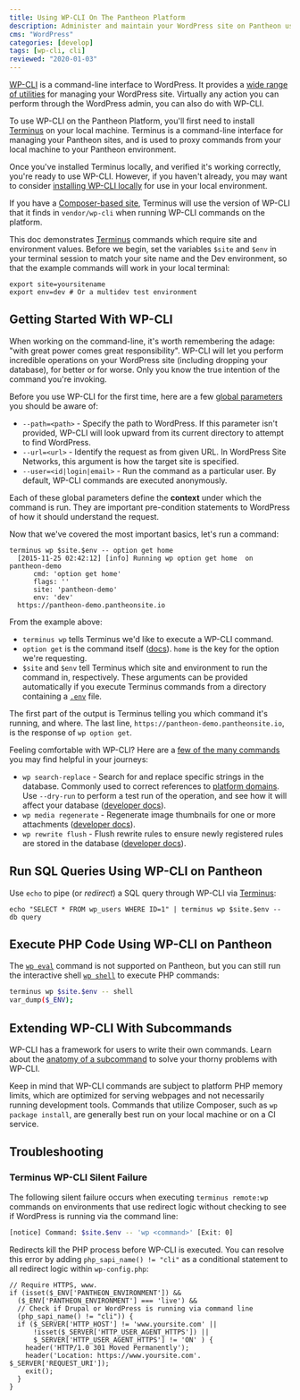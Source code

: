 ```yaml
---
title: Using WP-CLI On The Pantheon Platform
description: Administer and maintain your WordPress site on Pantheon using the command-line.
cms: "WordPress"
categories: [develop]
tags: [wp-cli, cli]
reviewed: "2020-01-03"
---
```


[WP-CLI](https://make.wordpress.org/cli/handbook/) is a command-line interface to WordPress. It provides a [wide range of utilities](https://developer.wordpress.org/cli/commands/) for managing your WordPress site. Virtually any action you can perform through the WordPress admin, you can also do with WP-CLI.

To use WP-CLI on the Pantheon Platform, you'll first need to install [Terminus](/terminus) on your local machine. Terminus is a command-line interface for managing your Pantheon sites, and is used to proxy commands from your local machine to your Pantheon environment.

Once you've installed Terminus locally, and verified it's working correctly, you're ready to use WP-CLI. However, if you haven't already, you may want to consider [installing WP-CLI locally](https://make.wordpress.org/cli/handbook/installing/) for use in your local environment.

If you have a [Composer-based site](/composer), Terminus will use the version of WP-CLI that it finds in `vendor/wp-cli` when running WP-CLI commands on the platform.

<Alert title="Exports" type="export">

This doc demonstrates [Terminus](/terminus) commands which require site and environment values. Before we begin, set the variables `$site` and `$env` in your terminal session to match your site name and the Dev environment, so that the example commands will work in your local terminal:

```bash{promptUser: user}
export site=yoursitename
export env=dev # Or a multidev test environment
```

</Alert>

## Getting Started With WP-CLI

When working on the command-line, it's worth remembering the adage: "with great power comes great responsibility". WP-CLI will let you perform incredible operations on your WordPress site (including dropping your database), for better or for worse. Only you know the true intention of the command you're invoking.

Before you use WP-CLI for the first time, here are a few [global parameters](https://make.wordpress.org/cli/handbook/config/) you should be aware of:

* `--path=<path>` - Specify the path to WordPress. If this parameter isn't provided, WP-CLI will look upward from its current directory to attempt to find WordPress.
* `--url=<url>` - Identify the request as from given URL. In WordPress Site Networks, this argument is how the target site is specified.
* `--user=<id|login|email>` - Run the command as a particular user. By default, WP-CLI commands are executed anonymously.

Each of these global parameters define the **context** under which the command is run. They are important pre-condition statements to WordPress of how it should understand the request.

Now that we've covered the most important basics, let's run a command:

```bash{outputLines:2-7}
terminus wp $site.$env -- option get home
  [2015-11-25 02:42:12] [info] Running wp option get home  on pantheon-demo
      cmd: 'option get home'
      flags: ''
      site: 'pantheon-demo'
      env: 'dev'
  https://pantheon-demo.pantheonsite.io
```

From the example above:

* `terminus wp` tells Terminus we'd like to execute a WP-CLI command.
* `option get` is the command itself ([docs](https://developer.wordpress.org/cli/commands/option/get/)). `home` is the key for the option we're requesting.
* `$site` and `$env` tell Terminus which site and environment to run the command in, respectively. These arguments can be provided automatically if you execute Terminus commands from a directory containing a [`.env`](https://github.com/pantheon-systems/cli/blob/master/.env.example) file.

The first part of the output is Terminus telling you which command it's running, and where. The last line, `https://pantheon-demo.pantheonsite.io`, is the response of `wp option get`.

Feeling comfortable with WP-CLI? Here are a [few of the many commands](https://developer.wordpress.org/cli/commands/) you may find helpful in your journeys:

* `wp search-replace` - Search for and replace specific strings in the database. Commonly used to correct references to [platform domains](/database-workflow/#troubleshooting). Use `--dry-run` to perform a test run of the operation, and see how it will affect your database ([developer docs](https://developer.wordpress.org/cli/commands/search-replace)).
* `wp media regenerate` - Regenerate image thumbnails for one or more attachments ([developer docs](https://developer.wordpress.org/cli/commands/media/regenerate/)).
* `wp rewrite flush` - Flush rewrite rules to ensure newly registered rules are stored in the database ([developer docs](https://developer.wordpress.org/cli/commands/rewrite/flush/)).

## Run SQL Queries Using WP-CLI on Pantheon

Use `echo` to pipe (or _redirect_) a SQL query through WP-CLI via [Terminus](/terminus):

```bash{promptUser: user}
echo "SELECT * FROM wp_users WHERE ID=1" | terminus wp $site.$env -- db query
```

## Execute PHP Code Using WP-CLI on Pantheon

The [`wp eval`](https://developer.wordpress.org/cli/commands/eval/) command is not supported on Pantheon, but you can still run the interactive shell [`wp shell`](https://developer.wordpress.org/cli/commands/eval/) to execute PHP commands:

```bash
terminus wp $site.$env -- shell
var_dump($_ENV);
```

## Extending WP-CLI With Subcommands

WP-CLI has a framework for users to write their own commands. Learn about the [anatomy of a subcommand](https://make.wordpress.org/cli/handbook/commands-cookbook/#anatomy-of-a-command) to solve your thorny problems with WP-CLI.

Keep in mind that WP-CLI commands are subject to platform PHP memory limits, which are optimized for serving webpages and not necessarily running development tools. Commands that utilize Composer, such as `wp package install`, are generally best run on your local machine or on a CI service.

## Troubleshooting

### Terminus WP-CLI Silent Failure

The following silent failure occurs when executing `terminus remote:wp` commands on environments that use redirect logic without checking to see if WordPress is running via the command line:

```bash
[notice] Command: $site.$env -- 'wp <command>' [Exit: 0]
```

Redirects kill the PHP process before WP-CLI is executed. You can resolve this error by adding `php_sapi_name() != "cli"` as a conditional statement to all redirect logic within `wp-config.php`:

```php:title=wp-config.php
// Require HTTPS, www.
if (isset($_ENV['PANTHEON_ENVIRONMENT']) &&
  ($_ENV['PANTHEON_ENVIRONMENT'] === 'live') &&
  // Check if Drupal or WordPress is running via command line
  (php_sapi_name() != "cli")) {
  if ($_SERVER['HTTP_HOST'] != 'www.yoursite.com' ||
      !isset($_SERVER['HTTP_USER_AGENT_HTTPS']) ||
      $_SERVER['HTTP_USER_AGENT_HTTPS'] != 'ON' ) {
    header('HTTP/1.0 301 Moved Permanently');
    header('Location: https://www.yoursite.com'. $_SERVER['REQUEST_URI']);
    exit();
  }
}
```
